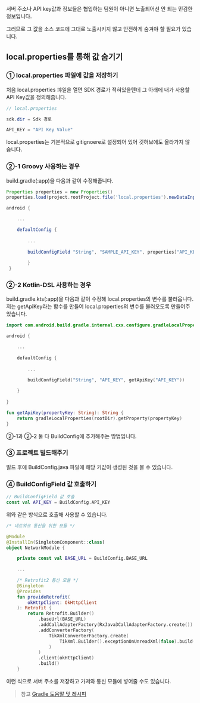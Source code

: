 서버 주소나 API key값과 정보들은 협업하는 팀원이 아니면 노출되어선 안 되는 민감한 정보입니다.

그러므로 그 값을 소스 코드에 그대로 노출시키지 않고 안전하게 숨겨야 할 필요가 있습니다.

## local.properties를 통해 값 숨기기

### ① local.properties 파일에 값을 저장하기

처음 local.properties 퍄일을 열면 SDK 경로가 적혀있을텐데 그 아래에 내가 사용할 API Key값을 정의해줍니다.

```java
// local.properties

sdk.dir = Sdk 경로

API_KEY = "API Key Value"
```

local.properties는 기본적으로 gitignoere로 설정되어 있어 깃허브에도 올라가지 않습니다.

### ②-1 Groovy 사용하는 경우

build.gradle(:app)을 다음과 같이 수정해줍니다.

```groovy
Properties properties = new Properties() 
properties.load(project.rootProject.file('local.properties').newDataInputStream()) 

android {

	... 

	defaultConfig {
    
    	... 
        
        buildConfigField "String", "SAMPLE_API_KEY", properties["API_KEY"] 
        
        } 
 }
```

### ②-2 Kotlin-DSL 사용하는 경우

build.gradle.kts(:app)을 다음과 같이 수정해 local.properties의 변수를 불러옵니다. 저는 getApiKey라는 함수를 만들어 local.properties의 변수를 불러오도록 만들어주었습니다.

```kotlin
import com.android.build.gradle.internal.cxx.configure.gradleLocalProperties

android {

	...
    
    defaultConfig {
    
    	...
        
 		buildConfigField("String", "API_KEY", getApiKey("API_KEY"))

    }
    
}

fun getApiKey(propertyKey: String): String {
    return gradleLocalProperties(rootDir).getProperty(propertyKey)
}
```

②-1과 ②-2 둘 다 BuildConfig에 추가해주는 방법입니다. 

### ③ 프로젝트 빌드해주기

빌드 후에 BuildConfig.java 파일에 해당 키값이 생성된 것을 볼 수 있습니다.

### ④ BuildConfigField 값 호출하기

```kotlin
// BuildConfigField 값 호출
const val API_KEY = BuildConfig.API_KEY
```

위와 같은 방식으로 호출해 사용할 수 있습니다.

```kotlin
/* 네트워크 통신을 위한 모듈 */

@Module
@InstallIn(SingletonComponent::class)
object NetworkModule {

    private const val BASE_URL = BuildConfig.BASE_URL

	...
    
    /* Retrofit2 통신 모듈 */
    @Singleton
    @Provides
    fun provideRetrofit(
        okHttpClient: OkHttpClient
    ): Retrofit {
        return Retrofit.Builder()
            .baseUrl(BASE_URL)
            .addCallAdapterFactory(RxJava3CallAdapterFactory.create())
            .addConverterFactory(
                TikXmlConverterFactory.create(
                    TikXml.Builder().exceptionOnUnreadXml(false).build()
                )
            )
            .client(okHttpClient)
            .build()
    }
```

이런 식으로 서버 주소를 저장하고 가져와 통신 모듈에 넣어줄 수도 있습니다.

> 참고
> [Gradle 도움말 및 레시피](https://developer.android.com/studio/build/gradle-tips)